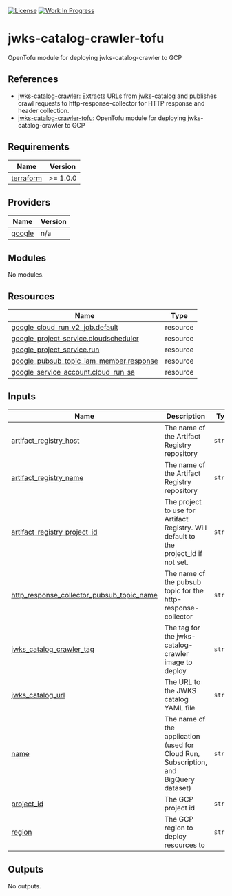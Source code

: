 [![License](https://img.shields.io/badge/license-MIT-blue)](https://opensource.org/licenses/MIT) [![Work In Progress](https://img.shields.io/badge/Status-Work%20In%20Progress-yellow)](https://guide.unitvectorylabs.com/bestpractices/status/#work-in-progress)

# jwks-catalog-crawler-tofu

OpenTofu module for deploying jwks-catalog-crawler to GCP

## References

- [jwks-catalog-crawler](https://github.com/UnitVectorY-Labs/jwks-catalog-crawler): Extracts URLs from jwks-catalog and publishes crawl requests to http-response-collector for HTTP response and header collection.
- [jwks-catalog-crawler-tofu](https://github.com/UnitVectorY-Labs/jwks-catalog-crawler-tofu): OpenTofu module for deploying jwks-catalog-crawler to GCP

<!-- BEGIN_TF_DOCS -->
## Requirements

| Name | Version |
|------|---------|
| <a name="requirement_terraform"></a> [terraform](#requirement\_terraform) | >= 1.0.0 |

## Providers

| Name | Version |
|------|---------|
| <a name="provider_google"></a> [google](#provider\_google) | n/a |

## Modules

No modules.

## Resources

| Name | Type |
|------|------|
| [google_cloud_run_v2_job.default](https://registry.terraform.io/providers/hashicorp/google/latest/docs/resources/cloud_run_v2_job) | resource |
| [google_project_service.cloudscheduler](https://registry.terraform.io/providers/hashicorp/google/latest/docs/resources/project_service) | resource |
| [google_project_service.run](https://registry.terraform.io/providers/hashicorp/google/latest/docs/resources/project_service) | resource |
| [google_pubsub_topic_iam_member.response](https://registry.terraform.io/providers/hashicorp/google/latest/docs/resources/pubsub_topic_iam_member) | resource |
| [google_service_account.cloud_run_sa](https://registry.terraform.io/providers/hashicorp/google/latest/docs/resources/service_account) | resource |

## Inputs

| Name | Description | Type | Default | Required |
|------|-------------|------|---------|:--------:|
| <a name="input_artifact_registry_host"></a> [artifact\_registry\_host](#input\_artifact\_registry\_host) | The name of the Artifact Registry repository | `string` | `"us-docker.pkg.dev"` | no |
| <a name="input_artifact_registry_name"></a> [artifact\_registry\_name](#input\_artifact\_registry\_name) | The name of the Artifact Registry repository | `string` | n/a | yes |
| <a name="input_artifact_registry_project_id"></a> [artifact\_registry\_project\_id](#input\_artifact\_registry\_project\_id) | The project to use for Artifact Registry. Will default to the project\_id if not set. | `string` | `null` | no |
| <a name="input_http_response_collector_pubsub_topic_name"></a> [http\_response\_collector\_pubsub\_topic\_name](#input\_http\_response\_collector\_pubsub\_topic\_name) | The name of the pubsub topic for the http-response-collector | `string` | `"http-response-collector-request"` | no |
| <a name="input_jwks_catalog_crawler_tag"></a> [jwks\_catalog\_crawler\_tag](#input\_jwks\_catalog\_crawler\_tag) | The tag for the jwks-catalog-crawler image to deploy | `string` | `"dev"` | no |
| <a name="input_jwks_catalog_url"></a> [jwks\_catalog\_url](#input\_jwks\_catalog\_url) | The URL to the JWKS catalog YAML file | `string` | `"https://raw.githubusercontent.com/UnitVectorY-Labs/jwks-catalog/refs/heads/main/data/services.yaml"` | no |
| <a name="input_name"></a> [name](#input\_name) | The name of the application (used for Cloud Run, Subscription, and BigQuery dataset) | `string` | `"jwks-catalog-crawler"` | no |
| <a name="input_project_id"></a> [project\_id](#input\_project\_id) | The GCP project id | `string` | n/a | yes |
| <a name="input_region"></a> [region](#input\_region) | The GCP region to deploy resources to | `string` | n/a | yes |

## Outputs

No outputs.
<!-- END_TF_DOCS -->
